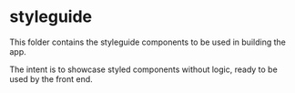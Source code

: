 # styleguide

This folder contains the styleguide components to be used in building the app.

The intent is to showcase styled components without logic, ready to be
used by the front end.
